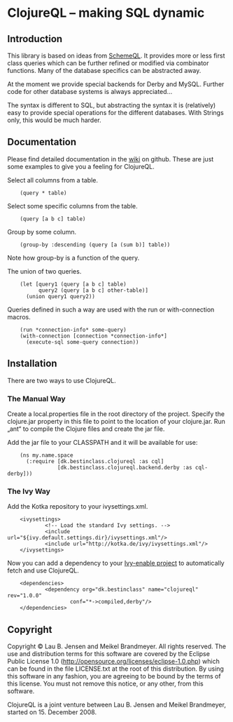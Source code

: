 # ClojureQL – making SQL dynamic

## Introduction

This library is based on ideas from [SchemeQL][]. It provides more or less
first class queries which can be further refined or modified via combinator
functions. Many of the database specifics can be abstracted away.

At the moment we provide special backends for Derby and MySQL. Further
code for other database systems is always appreciated...

The syntax is different to SQL, but abstracting the syntax it is (relatively)
easy to provide special operations for the different databases. With Strings
only, this would be much harder.

## Documentation

Please find detailed documentation in the [wiki][] on github. These are just
some examples to give you a feeling for ClojureQL.

Select all columns from a table.

        (query * table)

Select some specific columns from the table.

        (query [a b c] table)

Group by some column.

        (group-by :descending (query [a (sum b)] table))

Note how group-by is a function of the query.

The union of two queries.

        (let [query1 (query [a b c] table)
              query2 (query [a b c] other-table)]
          (union query1 query2))

Queries defined in such a way are used with the run or with-connection
macros.

        (run *connection-info* some-query)
        (with-connection [connection *connection-info*]
          (execute-sql some-query connection))

## Installation

There are two ways to use ClojureQL.

### The Manual Way

Create a local.properties file in the root directory of the project. Specify
the clojure.jar property in this file to point to the location of your clojure.jar.
Run „ant“ to compile the Clojure files and create the jar file.

Add the jar file to your CLASSPATH and it will be available for use:

        (ns my.name.space
          (:require [dk.bestinclass.clojureql :as cql]
                    [dk.bestinclass.clojureql.backend.derby :as cql-derby]))

### The Ivy Way

Add the Kotka repository to your ivysettings.xml.

        <ivysettings>
                <!-- Load the standard Ivy settings. -->
                <include url="${ivy.default.settings.dir}/ivysettings.xml"/>
                <include url="http://kotka.de/ivy/ivysettings.xml"/>
        </ivysettings>

Now you can add a dependency to your [Ivy-enable project][Ivy] to automatically
fetch and use ClojureQL.

        <dependencies>
                <dependency org="dk.bestinclass" name="clojureql" rev="1.0.0"
                        conf="*->compiled,derby"/>
        </dependencies>

## Copyright

Copyright © Lau B. Jensen and Meikel Brandmeyer. All rights reserved.
The use and distribution terms for this software are covered by the
Eclipse Public License 1.0 (http://opensource.org/licenses/eclipse-1.0.php)
which can be found in the file LICENSE.txt at the root of this distribution.
By using this software in any fashion, you are agreeing to be bound by
the terms of this license.
You must not remove this notice, or any other, from this software.

ClojureQL is a joint venture between Lau B. Jensen and Meikel Brandmeyer,
started on 15. December 2008.

[SchemeQL]: http://schematics.sourceforge.net/schemeunit-schemeql.ps
[wiki]:     http://wiki.github.com/Lau-of-DK/clojureql
[Ivy]:      http://ant.apache.org/ivy/
